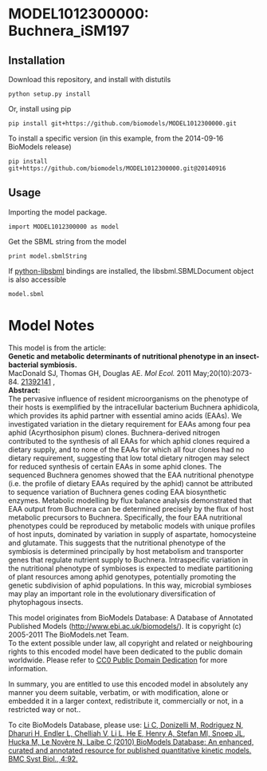 # MODEL1012300000: Buchnera_iSM197

## Installation

Download this repository, and install with distutils

`python setup.py install`

Or, install using pip

`pip install git+https://github.com/biomodels/MODEL1012300000.git`

To install a specific version (in this example, from the 2014-09-16 BioModels release)

`pip install git+https://github.com/biomodels/MODEL1012300000.git@20140916`

## Usage

Importing the model package.

`import MODEL1012300000 as model`

Get the SBML string from the model

`print model.sbmlString`

If [python-libsbml](https://pypi.python.org/pypi/python-libsbml) bindings are
installed, the libsbml.SBMLDocument object is also accessible

`model.sbml`


# Model Notes


This model is from the article:  
**Genetic and metabolic determinants of nutritional phenotype in an insect-bacterial symbiosis.**   
MacDonald SJ, Thomas GH, Douglas AE. _Mol Ecol._ 2011 May;20(10):2073-84.
[21392141](http://www.ncbi.nlm.nih.gov/pubmed/21392141) ,  
**Abstract:**   
The pervasive influence of resident microorganisms on the phenotype of their
hosts is exemplified by the intracellular bacterium Buchnera aphidicola, which
provides its aphid partner with essential amino acids (EAAs). We investigated
variation in the dietary requirement for EAAs among four pea aphid
(Acyrthosiphon pisum) clones. Buchnera-derived nitrogen contributed to the
synthesis of all EAAs for which aphid clones required a dietary supply, and to
none of the EAAs for which all four clones had no dietary requirement,
suggesting that low total dietary nitrogen may select for reduced synthesis of
certain EAAs in some aphid clones. The sequenced Buchnera genomes showed that
the EAA nutritional phenotype (i.e. the profile of dietary EAAs required by
the aphid) cannot be attributed to sequence variation of Buchnera genes coding
EAA biosynthetic enzymes. Metabolic modelling by flux balance analysis
demonstrated that EAA output from Buchnera can be determined precisely by the
flux of host metabolic precursors to Buchnera. Specifically, the four EAA
nutritional phenotypes could be reproduced by metabolic models with unique
profiles of host inputs, dominated by variation in supply of aspartate,
homocysteine and glutamate. This suggests that the nutritional phenotype of
the symbiosis is determined principally by host metabolism and transporter
genes that regulate nutrient supply to Buchnera. Intraspecific variation in
the nutritional phenotype of symbioses is expected to mediate partitioning of
plant resources among aphid genotypes, potentially promoting the genetic
subdivision of aphid populations. In this way, microbial symbioses may play an
important role in the evolutionary diversification of phytophagous insects.

This model originates from BioModels Database: A Database of Annotated
Published Models (http://www.ebi.ac.uk/biomodels/). It is copyright (c)
2005-2011 The BioModels.net Team.  
To the extent possible under law, all copyright and related or neighbouring
rights to this encoded model have been dedicated to the public domain
worldwide. Please refer to [CC0 Public Domain
Dedication](http://creativecommons.org/publicdomain/zero/1.0/) for more
information.

In summary, you are entitled to use this encoded model in absolutely any
manner you deem suitable, verbatim, or with modification, alone or embedded it
in a larger context, redistribute it, commercially or not, in a restricted way
or not..  
  
To cite BioModels Database, please use: [Li C, Donizelli M, Rodriguez N,
Dharuri H, Endler L, Chelliah V, Li L, He E, Henry A, Stefan MI, Snoep JL,
Hucka M, Le Novère N, Laibe C (2010) BioModels Database: An enhanced, curated
and annotated resource for published quantitative kinetic models. BMC Syst
Biol., 4:92.](http://www.ncbi.nlm.nih.gov/pubmed/20587024)



